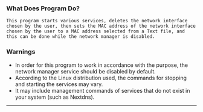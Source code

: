 
### What Does Program Do?
	This program starts various services, deletes the network interface chosen by the user, then sets the MAC address of the network interface chosen by the user to a MAC address selected from a Text file, and this can be done while the network manager is disabled.

### Warnings
- In order for this program to work in accordance with the purpose, the network manager service should be disabled by default.
- According to the Linux distribution used, the commands for stopping and starting the services may vary.
- It may include management commands of services that do not exist in your system (such as Nextdns).



---